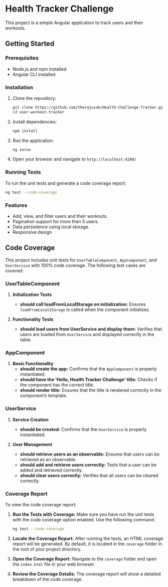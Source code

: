 
# Health Tracker Challenge

This project is a simple Angular application to track users and their workouts.

## Getting Started

### Prerequisites

- Node.js and npm installed
- Angular CLI installed

### Installation

1. Clone the repository:
   ```bash
   git clone https://github.com/therajusah/Health-Challenge-Tracker.git
   cd user-workout-tracker
   ```
2. Install dependencies:
   ```bash
   npm install
   ```
3. Run the application:
   ```bash
   ng serve
   ```
4. Open your browser and navigate to `http://localhost:4200/`

### Running Tests

To run the unit tests and generate a code coverage report:

```bash
ng test --code-coverage
```

### Features

- Add, view, and filter users and their workouts.
- Pagination support for more than 5 users.
- Data persistence using local storage.
- Responsive design

## Code Coverage

This project includes unit tests for `UserTableComponent`, `AppComponent`, and `UserService` with 100% code coverage. The following test cases are covered:

### UserTableComponent

1. **Initialization Tests**
   - **should call loadFromLocalStorage on initialization:** Ensures `loadFromLocalStorage` is called when the component initializes.

2. **Functionality Tests**
   - **should load users from UserService and display them:** Verifies that users are loaded from `UserService` and displayed correctly in the table.

### AppComponent

1. **Basic Functionality**
   - **should create the app:** Confirms that the `AppComponent` is properly instantiated.
   - **should have the 'Hello, Health Tracker Challenge' title:** Checks if the component has the correct title.
   - **should render title:** Ensures that the title is rendered correctly in the component’s template.

### UserService

1. **Service Creation**
   - **should be created:** Confirms that the `UserService` is properly instantiated.

2. **User Management**
   - **should retrieve users as an observable:** Ensures that users can be retrieved as an observable.
   - **should add and retrieve users correctly:** Tests that a user can be added and retrieved correctly.
   - **should clear users correctly:** Verifies that all users can be cleared correctly.

### Coverage Report

To view the code coverage report:

1. **Run the Tests with Coverage:**
   Make sure you have run the unit tests with the code coverage option enabled. Use the following command:
   ```bash
   ng test --code-coverage
   ```

2. **Locate the Coverage Report:**
   After running the tests, an HTML coverage report will be generated. By default, it is located in the `coverage` folder in the root of your project directory.

3. **Open the Coverage Report:**
   Navigate to the `coverage` folder and open the `index.html` file in your web browser.

4. **Review the Coverage Details:**
   The coverage report will show a detailed breakdown of the code coverage.